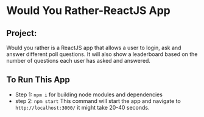 # Would You Rather-ReactJS App

## Project:
Would you rather is a ReactJS app that allows a user to login, ask and answer different poll questions. It will also show a leaderboard based on the number of questions each user has asked and answered.

## To Run This App
* Step 1: `npm i` for building node modules and dependencies
* step 2: `npm start` This command will start the app and navigate to `http://localhost:3000/` it might take 20-40 seconds.


